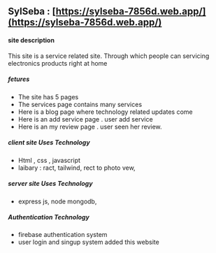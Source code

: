 ## SylSeba :  [https://sylseba-7856d.web.app/](https://sylseba-7856d.web.app/)

#### site description
This site is a service related site. Through which people can servicing electronics products right at home

##### fetures
* The site has 5 pages
* The services page contains many  services
* Here is a blog page where technology related updates come
* Here is an add service  page . user add service 
* Here is an my review page . user seen her review.

##### client site  Uses Technology
*  Html , css , javascript 
*  laibary : ract, tailwind, rect to photo vew, 
##### server site  Uses Technology
* express js, node mongodb, 
##### Authentication Technology
* firebase authentication system
* user login and singup system added this website